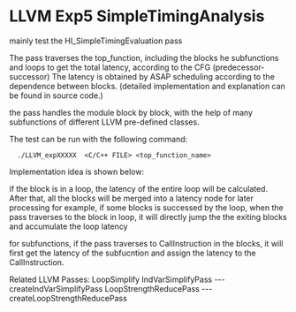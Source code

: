 # LLVM Exp5 SimpleTimingAnalysis

mainly test the HI_SimpleTimingEvaluation pass


The pass traverses the top_function, including the blocks he subfunctions and loops to get the total latency, according to the CFG (predecessor-successor)
The latency is obtained by ASAP scheduling according to the dependence between blocks. (detailed implementation and explanation can be found in source code.)

the pass handles the module block by block, with the help of many subfunctions of different LLVM pre-defined classes.


The test can be run with the following command:

      ./LLVM_expXXXXX  <C/C++ FILE> <top_function_name>   
      

Implementation idea is shown below:

if the block is in a loop, the latency of the entire loop will be calculated. After that, all the blocks will be merged into a latency node for later processing
for example, if some blocks is successed by the loop, when the pass traverses to the block in loop, it will directly jump the the exiting blocks and accumulate the loop latency

for subfunctions, if the pass traverses to CallInstruction in the blocks, it will first get the latency of the subfucntion and assign the latency to the CallInstruction.


Related LLVM Passes:
LoopSimplify 
IndVarSimplifyPass --- createIndVarSimplifyPass
LoopStrengthReducePass --- createLoopStrengthReducePass